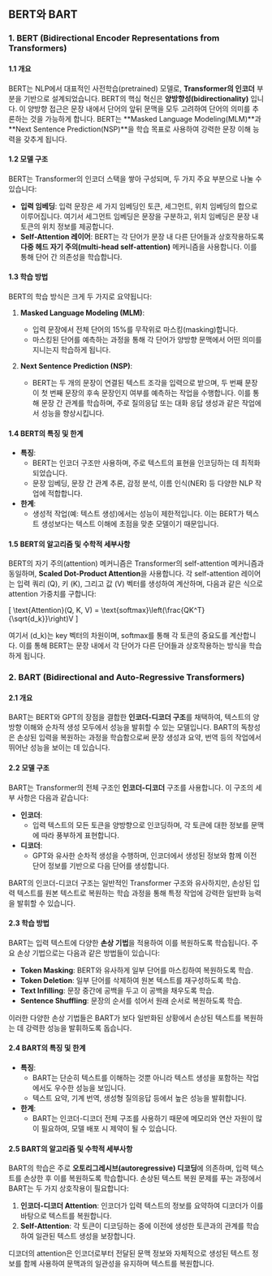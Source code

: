 ## BERT와 BART   

### 1. BERT (Bidirectional Encoder Representations from Transformers)

#### 1.1 개요
BERT는 NLP에서 대표적인 사전학습(pretrained) 모델로, **Transformer의 인코더** 부분을 기반으로 설계되었습니다. BERT의 핵심 혁신은 **양방향성(bidirectionality)** 입니다. 이 양방향 접근은 문장 내에서 단어의 앞뒤 문맥을 모두 고려하여 단어의 의미를 추론하는 것을 가능하게 합니다. BERT는 **Masked Language Modeling(MLM)**과 **Next Sentence Prediction(NSP)**을 학습 목표로 사용하여 강력한 문장 이해 능력을 갖추게 됩니다.

#### 1.2 모델 구조
BERT는 Transformer의 인코더 스택을 쌓아 구성되며, 두 가지 주요 부분으로 나눌 수 있습니다:
- **입력 임베딩**: 입력 문장은 세 가지 임베딩인 토큰, 세그먼트, 위치 임베딩의 합으로 이루어집니다. 여기서 세그먼트 임베딩은 문장을 구분하고, 위치 임베딩은 문장 내 토큰의 위치 정보를 제공합니다.
- **Self-Attention 레이어**: BERT는 각 단어가 문장 내 다른 단어들과 상호작용하도록 **다중 헤드 자기 주의(multi-head self-attention)** 메커니즘을 사용합니다. 이를 통해 단어 간 의존성을 학습합니다.

#### 1.3 학습 방법
BERT의 학습 방식은 크게 두 가지로 요약됩니다:

1. **Masked Language Modeling (MLM)**:
   - 입력 문장에서 전체 단어의 15%를 무작위로 마스킹(masking)합니다.
   - 마스킹된 단어를 예측하는 과정을 통해 각 단어가 양방향 문맥에서 어떤 의미를 지니는지 학습하게 됩니다.
   
2. **Next Sentence Prediction (NSP)**:
   - BERT는 두 개의 문장이 연결된 텍스트 조각을 입력으로 받으며, 두 번째 문장이 첫 번째 문장의 후속 문장인지 여부를 예측하는 작업을 수행합니다. 이를 통해 문장 간 관계를 학습하며, 주로 질의응답 또는 대화 응답 생성과 같은 작업에서 성능을 향상시킵니다.

#### 1.4 BERT의 특징 및 한계
- **특징**:
  - BERT는 인코더 구조만 사용하며, 주로 텍스트의 표현을 인코딩하는 데 최적화되었습니다.
  - 문장 임베딩, 문장 간 관계 추론, 감정 분석, 이름 인식(NER) 등 다양한 NLP 작업에 적합합니다.
- **한계**:
  - 생성적 작업(예: 텍스트 생성)에서는 성능이 제한적입니다. 이는 BERT가 텍스트 생성보다는 텍스트 이해에 초점을 맞춘 모델이기 때문입니다.

#### 1.5 BERT의 알고리즘 및 수학적 세부사항
BERT의 자기 주의(attention) 메커니즘은 Transformer의 self-attention 메커니즘과 동일하며, **Scaled Dot-Product Attention**을 사용합니다. 각 self-attention 레이어는 입력 쿼리 \(Q\), 키 \(K\), 그리고 값 \(V\) 벡터를 생성하여 계산하며, 다음과 같은 식으로 attention 가중치를 구합니다:

\[
\text{Attention}(Q, K, V) = \text{softmax}\left(\frac{QK^T}{\sqrt{d_k}}\right)V
\]

여기서 \(d_k\)는 key 벡터의 차원이며, softmax를 통해 각 토큰의 중요도를 계산합니다. 이를 통해 BERT는 문장 내에서 각 단어가 다른 단어들과 상호작용하는 방식을 학습하게 됩니다.

### 2. BART (Bidirectional and Auto-Regressive Transformers)

#### 2.1 개요
BART는 BERT와 GPT의 장점을 결합한 **인코더-디코더 구조**를 채택하여, 텍스트의 양방향 이해와 순차적 생성 모두에서 성능을 발휘할 수 있는 모델입니다. BART의 독창성은 손상된 입력을 복원하는 과정을 학습함으로써 문장 생성과 요약, 번역 등의 작업에서 뛰어난 성능을 보이는 데 있습니다.

#### 2.2 모델 구조
BART는 Transformer의 전체 구조인 **인코더-디코더** 구조를 사용합니다. 이 구조의 세부 사항은 다음과 같습니다: 

- **인코더**:
  - 입력 텍스트의 모든 토큰을 양방향으로 인코딩하며, 각 토큰에 대한 정보를 문맥에 따라 풍부하게 표현합니다.
- **디코더**:
  - GPT와 유사한 순차적 생성을 수행하며, 인코더에서 생성된 정보와 함께 이전 단어 정보를 기반으로 다음 단어를 생성합니다.
  
BART의 인코더-디코더 구조는 일반적인 Transformer 구조와 유사하지만, 손상된 입력 텍스트를 원본 텍스트로 복원하는 학습 과정을 통해 특정 작업에 강력한 일반화 능력을 발휘할 수 있습니다.

#### 2.3 학습 방법
BART는 입력 텍스트에 다양한 **손상 기법**을 적용하여 이를 복원하도록 학습됩니다. 주요 손상 기법으로는 다음과 같은 방법들이 있습니다:
- **Token Masking**: BERT와 유사하게 일부 단어를 마스킹하여 복원하도록 학습.
- **Token Deletion**: 일부 단어를 삭제하여 원본 텍스트를 재구성하도록 학습.
- **Text Infilling**: 문장 중간에 공백을 두고 이 공백을 채우도록 학습.
- **Sentence Shuffling**: 문장의 순서를 섞어서 원래 순서로 복원하도록 학습.

이러한 다양한 손상 기법들은 BART가 보다 일반화된 상황에서 손상된 텍스트를 복원하는 데 강력한 성능을 발휘하도록 돕습니다.

#### 2.4 BART의 특징 및 한계
- **특징**:
  - BART는 단순히 텍스트를 이해하는 것뿐 아니라 텍스트 생성을 포함하는 작업에서도 우수한 성능을 보입니다.
  - 텍스트 요약, 기계 번역, 생성형 질의응답 등에서 높은 성능을 발휘합니다.
- **한계**:
  - BART는 인코더-디코더 전체 구조를 사용하기 때문에 메모리와 연산 자원이 많이 필요하여, 모델 배포 시 제약이 될 수 있습니다.

#### 2.5 BART의 알고리즘 및 수학적 세부사항
BART의 학습은 주로 **오토리그레시브(autoregressive) 디코딩**에 의존하며, 입력 텍스트를 손상한 후 이를 복원하도록 학습합니다. 손상된 텍스트 복원 문제를 푸는 과정에서 BART는 두 가지 상호작용이 필요합니다:
1. **인코더-디코더 Attention**: 인코더가 입력 텍스트의 정보를 요약하여 디코더가 이를 바탕으로 텍스트를 복원합니다.
2. **Self-Attention**: 각 토큰이 디코딩하는 중에 이전에 생성한 토큰과의 관계를 학습하여 일관된 텍스트 생성을 보장합니다.

디코더의 attention은 인코더로부터 전달된 문맥 정보와 자체적으로 생성된 텍스트 정보를 함께 사용하여 문맥과의 일관성을 유지하며 텍스트를 복원합니다.
